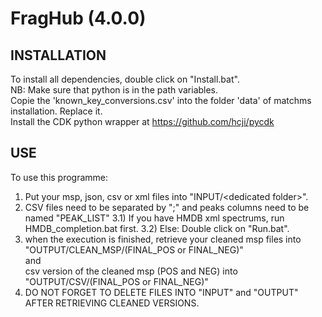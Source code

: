 # FragHub  (4.0.0)



## INSTALLATION

To install all dependencies, double click on "Install.bat".<br>
NB: Make sure that python is in the path variables.<br>
Copie the 'known_key_conversions.csv' into the folder 'data' of matchms installation. Replace it.<br>
Install the CDK python wrapper at https://github.com/hcji/pycdk

## USE

To use this programme:

1) Put your msp, json, csv or xml files into "INPUT/\<dedicated folder\>".
2) CSV files need to be separated by ";" and peaks columns need to be named "PEAK_LIST"
3.1) If you have HMDB xml spectrums, run HMDB_completion.bat first.
3.2) Else: Double click on "Run.bat".
4) when the execution is finished, retrieve your cleaned msp files into <br>"OUTPUT/CLEAN_MSP/(FINAL_POS or FINAL_NEG)"<br>and<br>csv version of the cleaned msp (POS and NEG) into<br>"OUTPUT/CSV/(FINAL_POS or FINAL_NEG)"
5) DO NOT FORGET TO DELETE FILES INTO "INPUT" and "OUTPUT" AFTER RETRIEVING CLEANED VERSIONS.